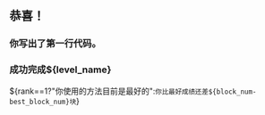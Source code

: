 ## 恭喜！
### 你写出了第一行代码。
### 成功完成${level_name}
${rank==1?"你使用的方法目前是最好的":`你比最好成绩还差${block_num-best_block_num}块`}
